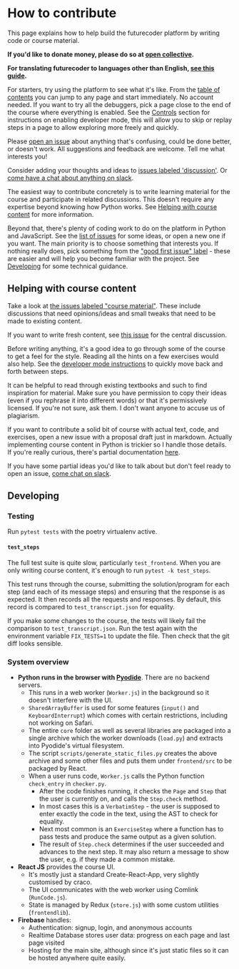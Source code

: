 # How to contribute

This page explains how to help build the futurecoder platform by writing code or course material.

**If you'd like to donate money, please do so at [open collective](https://opencollective.com/futurecoder).**

**For translating futurecoder to languages other than English, [see this guide](https://github.com/alexmojaki/futurecoder/wiki/How-to-write-translations-for-futurecoder).**

For starters, try using the platform to see what it's like. From the [table of contents](https://futurecoder.io/course/#toc) you can jump to any page and start immediately. No account needed. If you want to try all the debuggers, pick a page close to the end of the course where everything is enabled. See the [Controls](README.md#controls) section for instructions on enabling developer mode, this will allow you to skip or replay steps in a page to allow exploring more freely and quickly.

Please [open an issue](https://github.com/alexmojaki/futurecoder/issues/new) about anything that's confusing, could be done better, or doesn't work. All suggestions and feedback are welcome. Tell me what interests you!

Consider adding your thoughts and ideas to [issues labeled 'discussion'](https://github.com/alexmojaki/futurecoder/issues?q=is%3Aissue+is%3Aopen+label%3Adiscussion). Or [come have a chat about anything on slack](https://join.slack.com/t/futurecoder/shared_invite/zt-tp8cmwra-CbdEeX9u3k1VyoMLDupAeQ).

The easiest way to contribute concretely is to write learning material for the course and participate in related discussions. This doesn't require any expertise beyond knowing how Python works. See [Helping with course content](#helping-with-course-content) for more information.

Beyond that, there's plenty of coding work to do on the platform in Python and JavaScript. See the [list of issues](https://github.com/alexmojaki/futurecoder/issues) for some ideas, or open a new one if you want. The main priority is to choose something that interests you. If nothing really does, pick something from the ["good first issue" label](https://github.com/alexmojaki/futurecoder/issues?q=is%3Aissue+is%3Aopen+label%3A%22good+first+issue%22) - these are easier and will help you become familiar with the project. See [Developing](#developing) for some technical guidance.

## Helping with course content

Take a look at [the issues labeled "course material"](https://github.com/alexmojaki/futurecoder/issues?q=is%3Aissue+is%3Aopen+label%3A%22course+material%22). These include discussions that need opinions/ideas and small tweaks that need to be made to existing content.

If you want to write fresh content, see [this issue](https://github.com/alexmojaki/futurecoder/issues/165) for the central discussion.

Before writing anything, it's a good idea to go through some of the course to get a feel for the style. Reading all the hints on a few exercises would also help. See the [developer mode instructions](https://github.com/alexmojaki/futurecoder#controls) to quickly move back and forth between steps.

It can be helpful to read through existing textbooks and such to find inspiration for material. Make sure you have permission to copy their ideas (even if you rephrase it into different words) or that it's permissively licensed. If you're not sure, ask them. I don't want anyone to accuse us of plagiarism.

If you want to contribute a solid bit of course with actual text, code, and exercises, open a new issue with a proposal draft just in markdown. Actually implementing course content in Python is trickier so I handle those details. If you're really curious, there's partial documentation [here](https://github.com/alexmojaki/futurecoder/wiki/How-course-content-works).

If you have some partial ideas you'd like to talk about but don't feel ready to open an issue, [come chat on slack](https://join.slack.com/t/futurecoder/shared_invite/zt-tp8cmwra-CbdEeX9u3k1VyoMLDupAeQ).

## Developing

### Testing

Run `pytest tests` with the poetry virtualenv active. 

#### `test_steps`

The full test suite is quite slow, particularly `test_frontend`. When you are only writing course content, it's enough to run `pytest -k test_steps`.

This test runs through the course, submitting the solution/program for each step (and each of its message steps) and ensuring that the response is as expected. It then records all the requests and responses. By default, this record is compared to `test_transcript.json` for equality.

If you make some changes to the course, the tests will likely fail the comparison to `test_transcript.json`. Run the test again with the environment variable `FIX_TESTS=1` to update the file. Then check that the git diff looks sensible.

### System overview

- **Python runs in the browser with [Pyodide](https://pyodide.org/)**. There are no backend servers.
  - This runs in a web worker (`Worker.js`) in the background so it doesn't interfere with the UI.
  - `SharedArrayBuffer` is used for some features (`input()` and `KeyboardInterrupt`) which comes with certain restrictions, including not working on Safari.
  - The entire `core` folder as well as several libraries are packaged into a single archive which the worker downloads (`load.py`) and extracts into Pyodide's virtual filesystem.
  - The script `scripts/generate_static_files.py` creates the above archive and some other files and puts them under `frontend/src` to be packaged by React.
  - When a user runs code, `Worker.js` calls the Python function `check_entry` in `checker.py`.
    - After the code finishes running, it checks the `Page` and `Step` that the user is currently on, and calls the `Step.check` method.
    - In most cases this is a `VerbatimStep` - the user is supposed to enter exactly the code in the text, using the AST to check for equality.
    - Next most common is an `ExerciseStep` where a function has to pass tests and produce the same output as a given solution.
    - The result of `Step.check` determines if the user succeeded and advances to the next step. It may also return a message to show the user, e.g. if they made a common mistake.
- **React JS** provides the course UI.
  - It's mostly just a standard Create-React-App, very slightly customised by craco.
  - The UI communicates with the web worker using Comlink (`RunCode.js`).
  - State is managed by Redux (`store.js`) with some custom utilities (`frontendlib`).
- **Firebase** handles:
  - Authentication: signup, login, and anonymous accounts
  - Realtime Database stores user data: progress on each page and last page visited
  - Hosting for the main site, although since it's just static files so it can be hosted anywhere quite easily. 
